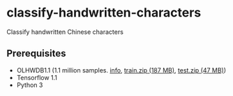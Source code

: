 # classify-handwritten-characters
Classify handwritten Chinese characters

## Prerequisites
* OLHWDB1.1 (1.1 million samples. [info][3], [train.zip (187 MB)][1], [test.zip (47 MB)][2])
* Tensorflow 1.1
* Python 3

[1]: http://www.nlpr.ia.ac.cn/databases/download/feature_data/OLHWDB1.1trn_pot.zip
[2]: http://www.nlpr.ia.ac.cn/databases/download/feature_data/OLHWDB1.1tst_pot.zip
[3]: http://www.nlpr.ia.ac.cn/databases/handwriting/Online_database.html
